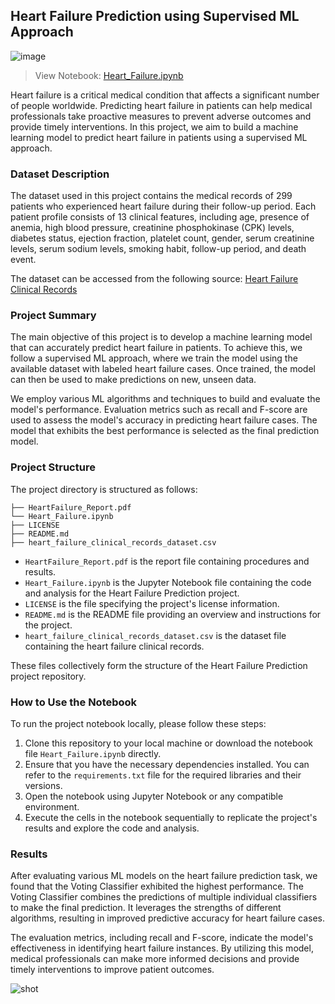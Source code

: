 ## Heart Failure Prediction using Supervised ML Approach

![image](https://user-images.githubusercontent.com/96771321/189802385-c30359f6-3a21-4aae-b105-4ab51bc30a19.png)

> View Notebook: [Heart_Failure.ipynb](https://github.com/Davidsonity/Heart_Failure/blob/main/Heart_Failure.ipynb)

Heart failure is a critical medical condition that affects a significant number of people worldwide. Predicting heart failure in patients can help medical professionals take proactive measures to prevent adverse outcomes and provide timely interventions. In this project, we aim to build a machine learning model to predict heart failure in patients using a supervised ML approach.

### Dataset Description

The dataset used in this project contains the medical records of 299 patients who experienced heart failure during their follow-up period. Each patient profile consists of 13 clinical features, including age, presence of anemia, high blood pressure, creatinine phosphokinase (CPK) levels, diabetes status, ejection fraction, platelet count, gender, serum creatinine levels, serum sodium levels, smoking habit, follow-up period, and death event.

The dataset can be accessed from the following source: [Heart Failure Clinical Records](http://archive.ics.uci.edu/ml/datasets/Heart+failure+clinical+records)

### Project Summary

The main objective of this project is to develop a machine learning model that can accurately predict heart failure in patients. To achieve this, we follow a supervised ML approach, where we train the model using the available dataset with labeled heart failure cases. Once trained, the model can then be used to make predictions on new, unseen data.

We employ various ML algorithms and techniques to build and evaluate the model's performance. Evaluation metrics such as recall and F-score are used to assess the model's accuracy in predicting heart failure cases. The model that exhibits the best performance is selected as the final prediction model.

### Project Structure
The project directory is structured as follows:

```
├── HeartFailure_Report.pdf
└── Heart_Failure.ipynb
├── LICENSE
├── README.md
├── heart_failure_clinical_records_dataset.csv
```

- `HeartFailure_Report.pdf` is the report file containing procedures and results.
- `Heart_Failure.ipynb` is the Jupyter Notebook file containing the code and analysis for the Heart Failure Prediction project.
- `LICENSE` is the file specifying the project's license information.
- `README.md` is the README file providing an overview and instructions for the project.
- `heart_failure_clinical_records_dataset.csv` is the dataset file containing the heart failure clinical records.

These files collectively form the structure of the Heart Failure Prediction project repository.

### How to Use the Notebook

To run the project notebook locally, please follow these steps:

1. Clone this repository to your local machine or download the notebook file `Heart_Failure.ipynb` directly.
2. Ensure that you have the necessary dependencies installed. You can refer to the `requirements.txt` file for the required libraries and their versions.
3. Open the notebook using Jupyter Notebook or any compatible environment.
4. Execute the cells in the notebook sequentially to replicate the project's results and explore the code and analysis.

### Results

After evaluating various ML models on the heart failure prediction task, we found that the Voting Classifier exhibited the highest performance. The Voting Classifier combines the predictions of multiple individual classifiers to make the final prediction. It leverages the strengths of different algorithms, resulting in improved predictive accuracy for heart failure cases.

The evaluation metrics, including recall and F-score, indicate the model's effectiveness in identifying heart failure instances. By utilizing this model, medical professionals can make more informed decisions and provide timely interventions to improve patient outcomes.

![shot](https://user-images.githubusercontent.com/96771321/214642905-926ca64b-68f3-4c04-aa42-89569c75bd1d.jpg)
